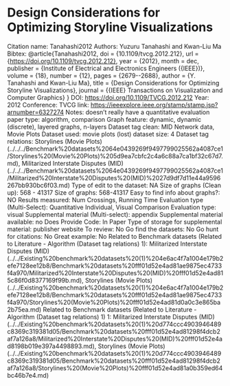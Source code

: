 # Design Considerations for Optimizing Storyline Visualizations

Citation name: Tanahashi2012
Authors: Yuzuru Tanahashi and Kwan-Liu Ma
Bibtex: @article{Tanahashi2012,
doi = {10.1109/tvcg.2012.212},
url = {https://doi.org/10.1109/tvcg.2012.212},
year = {2012},
month = dec,
publisher = {Institute of Electrical and Electronics Engineers ({IEEE})},
volume = {18},
number = {12},
pages = {2679--2688},
author = {Y. Tanahashi and Kwan-Liu Ma},
title = {Design Considerations for Optimizing Storyline Visualizations},
journal = {{IEEE} Transactions on Visualization and Computer Graphics}
}
DOI: https://doi.org/10.1109/TVCG.2012.212
Year: 2012
Conference: TVCG
link: https://ieeexplore.ieee.org/stamp/stamp.jsp?arnumber=6327274
Notes: doesn’t really have a quantitative evaluation
paper type: algorithm, comparison
Graph feature: dynamic, dynamic (discrete), layered graphs, n-layers
Dataset tag clean: MID Network data, Movie Plots
Dataset used: movie plots (lost)
dataset size: 4
Dataset tag relations: Storylines (Movie Plots) (../../../Benchmark%20datasets%2064e0439269f9497799025562a4087ce1/Storylines%20(Movie%20Plots)%205d9ea7cbfc2c4a6c88a7ca1bf32c67d7.md), Militarized Interstate Disputes (MID) (../../../Benchmark%20datasets%2064e0439269f9497799025562a4087ce1/Militarized%20Interstate%20Disputes%20(MID)%2027d9df7d11e44a9596267bb930bc6f03.md)
Type of edit to the dataset: NA
Size of graphs (Clean up): 568 - 41317
Size of graphs: 568-41317
Easy to find info about graphs?: NO
Results measured: Num Crossings, Running Time
Evaluation type (Multi-Select): Quantitative Individual, Visual Comparison
Evaluation type: visual
Supplemental material (Multi-select): appendix
Supplemental material available: no
Does Provide Code: In Paper
Type of storage for supplemental material: publisher website
To review: No
Go find the datasets: No
Go hunt for citations: No
Great example: No
Related to Benchmark datasets (Related to Literature - Algorithm (Dataset tag relations) 1): Militarized Interstate Disputes (MID) (../../Existing%20benchmark%20datasets%20(1)%204e6ac4f7a1004e179b2efe7128ee12b8/Benchmark%20datasets%20fff01d52e4ad81ae9875ec4733f4a970/Militarized%20Interstate%20Disputes%20(MID)%20fff01d52e4ad815c86f0d8377169f99b.md), Storylines (Movie Plots) (../../Existing%20benchmark%20datasets%20(1)%204e6ac4f7a1004e179b2efe7128ee12b8/Benchmark%20datasets%20fff01d52e4ad81ae9875ec4733f4a970/Storylines%20(Movie%20Plots)%20fff01d52e4ad81d0a0c3e865ba2b75ea.md)
Related to Benchmark datasets (Related to Literature - Algorithm (Dataset tag relations) 1) 1: Militarized Interstate Disputes (MID) (../../Existing%20benchmark%20datasets%20(1)%20d774ccc4903946489c8369c319381d05/Benchmark%20datasets%20fff01d52e4ad81298f4dcb2af7a126a8/Militarized%20Interstate%20Disputes%20(MID)%20fff01d52e4ad8198b019e397a4498893.md), Storylines (Movie Plots) (../../Existing%20benchmark%20datasets%20(1)%20d774ccc4903946489c8369c319381d05/Benchmark%20datasets%20fff01d52e4ad81298f4dcb2af7a126a8/Storylines%20(Movie%20Plots)%20fff01d52e4ad81a0b359ed64bc46b7e4.md)